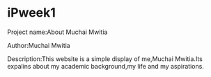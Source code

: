 # iPweek1
Project name:About Muchai Mwitia

Author:Muchai Mwitia

Description:This website is a simple display of me,Muchai Mwitia.Its expalins about my academic background,my life and my aspirations.
